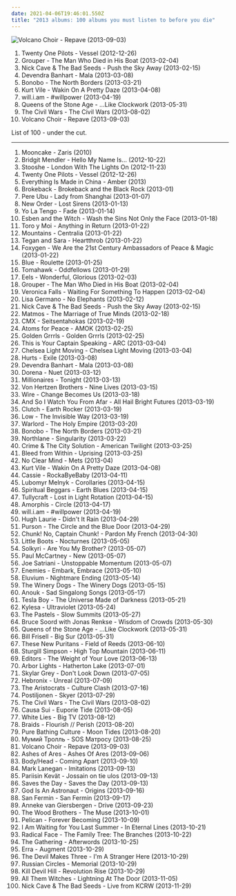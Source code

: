 ```yaml
---
date: 2021-04-06T19:46:01.550Z
title: "2013 albums: 100 albums you must listen to before you die"
---
```

![Volcano Choir - Repave (2013-09-03)](http://coverartarchive.org/release/a4514530-80ec-4765-a903-6dac355031e1/5208050605-500.jpg "Volcano Choir - Repave (2013-09-03)")
<ol class="albums">
<li data-cover="http://coverartarchive.org/release/77f25b0b-bb51-44fb-b7b5-9c5c391769dd/7221126832-500.jpg" data-tags="alternative" role="button">Twenty One Pilots - Vessel (2012-12-26)</li>
<li data-cover="http://coverartarchive.org/release/3a7c5685-ef6a-4a7f-a834-9002cfa32987/16156029424-500.jpg" data-tags="ambient, slowcore, kranky" role="button">Grouper - The Man Who Died in His Boat (2013-02-04)</li>
<li data-cover="http://coverartarchive.org/release/32d91075-4857-4d10-9c39-f8531caeaa2b/2962749999-500.jpg" data-tags="2010s, art rock" role="button">Nick Cave & The Bad Seeds - Push the Sky Away (2013-02-15)</li>
<li data-cover="http://coverartarchive.org/release/9c74e7fa-c0a6-412d-b291-3211506cc411/3737023319-500.jpg" data-tags="neo-folk" role="button">Devendra Banhart - Mala (2013-03-08)</li>
<li data-cover="https://img.discogs.com/CQRfbzNYKpXll6yBUz1Ky6WKVjM=/fit-in/600x603/filters:strip_icc():format(jpeg):mode_rgb():quality(90)/discogs-images/R-4349387-1473869117-8469.jpeg.jpg" data-tags="downtempo" role="button">Bonobo - The North Borders (2013-03-21)</li>
<li data-cover="http://coverartarchive.org/release/b62e3ec7-d6bb-43c6-8eb8-30d958d109d0/3846880817-500.jpg" data-tags="indie rock, indie, lo-fi, vinyl, matador records" role="button">Kurt Vile - Wakin On A Pretty Daze (2013-04-08)</li>
<li data-cover="http://coverartarchive.org/release/9ddd2084-2f0a-432d-a5ed-f14ad151ea87/3912567094-500.jpg" data-tags="electronica, hip hop, dance pop, hip house, electronic dance" role="button">will.i.am - #willpower (2013-04-19)</li>
<li data-cover="http://coverartarchive.org/release/96a359ac-6bb0-4f15-a2d6-9657bbc7b9b6/7420819394-500.jpg" data-tags="stoner rock, alternative rock" role="button">Queens of the Stone Age - ...Like Clockwork (2013-05-31)</li>
<li data-cover="http://coverartarchive.org/release/75b78092-f898-47fa-a2f0-ccc061f277e8/4825372811-500.jpg" data-tags="folk, indie rock, usa, acoustic, americana, alt folk, indie folk, alt country, alternative country, 10s, 2010s, 2013 albums, monochrome album covers, american group, grammy winner 2014" role="button">The Civil Wars - The Civil Wars (2013-08-02)</li>
<li data-cover="http://coverartarchive.org/release/a4514530-80ec-4765-a903-6dac355031e1/5208050605-500.jpg" data-tags="indie, folk, post-rock, indie folk, 10s, 2010s, jagjaguwar, 2013 albums" role="button">Volcano Choir - Repave (2013-09-03)</li>
</ol>
List of 100 - under the cut.
<!-- more -->

_________________

<ol class="albums">
<li data-cover="https://img.discogs.com/J2i7xfCM9BZv5V3Gh2uLf2kKMBI=/fit-in/400x400/filters:strip_icc():format(jpeg):mode_rgb():quality(90)/discogs-images/R-2429105-1283550223.jpeg.jpg" data-tags="post-rock" role="button">
Mooncake - Zaris (2010)
</li>
<li data-cover="http://coverartarchive.org/release/af90d73c-3764-4e06-8174-8d4cb4af6818/6634987107-500.jpg" data-tags="pop" role="button">
Bridgit Mendler - Hello My Name Is... (2012-10-22)
</li>
<li data-cover="http://coverartarchive.org/release/d320aa09-7dd1-4115-a846-36a6648dd93e/4561692494-500.jpg" data-tags="pop, british, 10s, 2010s, 2013 albums" role="button">
Stooshe - London With The Lights On (2012-11-23)
</li>
<li data-cover="http://coverartarchive.org/release/77f25b0b-bb51-44fb-b7b5-9c5c391769dd/7221126832-500.jpg" data-tags="alternative" role="button">
Twenty One Pilots - Vessel (2012-12-26)
</li>
<li data-cover="http://coverartarchive.org/release/4e752696-cd19-4ccf-8cb1-2cae582bf8c3/3894104260-500.jpg" data-tags="experimental, post-rock, synth pop, shoegaze, self-released, 2013 albums" role="button">
Everything Is Made in China - Amber (2013)
</li>
<li data-cover="https://img.discogs.com/7mtp6mw_RWzXuR8JenjyVlxwVCI=/fit-in/600x597/filters:strip_icc():format(jpeg):mode_rgb():quality(90)/discogs-images/R-4176035-1381666495-6600.jpeg.jpg" data-tags="indie, chicago, 10s, thrill jockey, 2013 albums" role="button">
Brokeback - Brokeback and the Black Rock (2013-01)
</li>
<li data-cover="http://coverartarchive.org/release/f3f16cfd-539e-4c18-bf4e-f2de6d25a151/3799828003-500.jpg" data-tags="10s, 2013 releases" role="button">
Pere Ubu - Lady from Shanghai (2013-01-07)
</li>
<li data-cover="http://coverartarchive.org/release/acc2d46e-b73d-48bf-9a33-f8210432e210/3799836836-500.jpg" data-tags="electronic, alternative" role="button">
New Order - Lost Sirens (2013-01-13)
</li>
<li data-cover="http://coverartarchive.org/release/306adcf4-39b2-4706-919a-f960cc7a1c48/2930110026-500.jpg" data-tags="indie, indie rock, 10s" role="button">
Yo La Tengo - Fade (2013-01-14)
</li>
<li data-cover="https://img.discogs.com/K3HHAaKOZArCSdgaJG0Hpq5wTRY=/fit-in/600x600/filters:strip_icc():format(jpeg):mode_rgb():quality(90)/discogs-images/R-4206704-1358536944-7924.jpeg.jpg" data-tags="electronica, experimental, female vocalists, gothic rock" role="button">
Esben and the Witch - Wash the Sins Not Only the Face (2013-01-18)
</li>
<li data-cover="http://coverartarchive.org/release/3206bb7e-f4fc-486e-af0c-1ea106a47fc9/2934325843-500.jpg" data-tags="electronic, chillwave" role="button">
Toro y Moi - Anything in Return (2013-01-22)
</li>
<li data-cover="http://coverartarchive.org/release/5710b384-6a79-49da-81c5-97a91995e6db/3137713174-500.jpg" data-tags="ambient" role="button">
Mountains - Centralia (2013-01-22)
</li>
<li data-cover="http://coverartarchive.org/release/9d46e2cc-1ae9-44aa-81bc-89e90eef410e/10240022979-500.jpg" data-tags="pop" role="button">
Tegan and Sara - Heartthrob (2013-01-22)
</li>
<li data-cover="http://coverartarchive.org/release/fed15943-7a2f-4145-b927-d54bfdbb47a3/3077819531-500.jpg" data-tags="indie pop" role="button">
Foxygen - We Are the 21st Century Ambassadors of Peace & Magic (2013-01-22)
</li>
<li data-cover="http://coverartarchive.org/release/3dc6a271-8d10-4cc3-a208-d901f3f35255/15549174801-500.jpg" data-tags="pop, british, blue, 2013 albums" role="button">
Blue - Roulette (2013-01-25)
</li>
<li data-cover="http://coverartarchive.org/release/98907201-3c97-4e77-ba56-5a98eca4fc07/8127005495-500.jpg" data-tags="experimental, alternative metal" role="button">
Tomahawk - Oddfellows (2013-01-29)
</li>
<li data-cover="https://img.discogs.com/mEwzoS42n5E9ZwA7pkTEnl1vjA8=/fit-in/600x601/filters:strip_icc():format(jpeg):mode_rgb():quality(90)/discogs-images/R-8805161-1514726806-8438.jpeg.jpg" data-tags="rock, alternative rock, indie rock, 10s, listen, rel-mnth:2013:february, my gang 13, 2013 albums, aprili 2013" role="button">
Eels - Wonderful, Glorious (2013-02-03)
</li>
<li data-cover="http://coverartarchive.org/release/3a7c5685-ef6a-4a7f-a834-9002cfa32987/16156029424-500.jpg" data-tags="ambient, slowcore, kranky" role="button">
Grouper - The Man Who Died in His Boat (2013-02-04)
</li>
<li data-cover="http://coverartarchive.org/release/9e2193fc-f8bc-4a48-95d4-9b5d9ad632b5/10425440304-500.jpg" data-tags="indie pop" role="button">
Veronica Falls - Waiting For Something To Happen (2013-02-04)
</li>
<li data-cover="http://coverartarchive.org/release/4a9cb3c3-b90a-444e-9c87-cfbe5003b212/3799347757-500.jpg" data-tags="2013 releases, 2013 albums" role="button">
Lisa Germano - No Elephants (2013-02-12)
</li>
<li data-cover="http://coverartarchive.org/release/32d91075-4857-4d10-9c39-f8531caeaa2b/2962749999-500.jpg" data-tags="2010s, art rock" role="button">
Nick Cave & The Bad Seeds - Push the Sky Away (2013-02-15)
</li>
<li data-cover="http://coverartarchive.org/release/e6d0113f-4d97-47be-b945-2f54eaa516c5/6354847583-500.jpg" data-tags="electronic, achingly intelligent, avantgarde pop" role="button">
Matmos - The Marriage of True Minds (2013-02-18)
</li>
<li data-cover="http://coverartarchive.org/release/26a96afb-bc7b-4de9-bd69-c4fd390c92b9/14557974870-500.jpg" data-tags="progressive rock" role="button">
CMX - Seitsentahokas (2013-02-19)
</li>
<li data-cover="https://img.discogs.com/LDZ4xPzGgrzq0VCslP4dBxvdrqE=/fit-in/598x598/filters:strip_icc():format(jpeg):mode_rgb():quality(90)/discogs-images/R-4298618-1361919180-9465.jpeg.jpg" data-tags="electronic" role="button">
Atoms for Peace - AMOK (2013-02-25)
</li>
<li data-cover="https://img.discogs.com/wcT8gKpzJKKqK7WQvIcaO6EFoBQ=/fit-in/238x363/filters:strip_icc():format(jpeg):mode_rgb():quality(90)/discogs-images/R-2902850-1306483661.jpeg.jpg" data-tags="indie pop, female vocalists, lo-fi, dream pop, 2013 albums" role="button">
Golden Grrrls - Golden Grrrls (2013-02-25)
</li>
<li data-cover="http://coverartarchive.org/release/1f293e40-172c-41c3-a364-1f02b61f172d/9132030282-500.jpg" data-tags="post-rock" role="button">
This is Your Captain Speaking - ARC (2013-03-04)
</li>
<li data-cover="http://coverartarchive.org/release/87940288-4624-4440-a0a5-7988be4726f5/21911275814-500.jpg" data-tags="alternative rock" role="button">
Chelsea Light Moving - Chelsea Light Moving (2013-03-04)
</li>
<li data-cover="https://img.discogs.com/AB8-3j3DziPSRpOVfy2iHeWkchM=/fit-in/600x593/filters:strip_icc():format(jpeg):mode_rgb():quality(90)/discogs-images/R-4454335-1507061092-3993.jpeg.jpg" data-tags="synthpop" role="button">
Hurts - Exile (2013-03-08)
</li>
<li data-cover="http://coverartarchive.org/release/9c74e7fa-c0a6-412d-b291-3211506cc411/3737023319-500.jpg" data-tags="neo-folk" role="button">
Devendra Banhart - Mala (2013-03-08)
</li>
<li data-cover="http://coverartarchive.org/release/7b1d7c0c-b307-4f60-9209-885a5547b188/3559716556-500.jpg" data-tags="post-rock" role="button">
Dorena - Nuet (2013-03-12)
</li>
<li data-cover="http://coverartarchive.org/release/9fa1a2a6-b8a0-4159-bcef-dc0076a39098/3570622465-500.jpg" data-tags="pop, blackened crust, anarchist black metal, rabm, dirty pop, red and anarchist black metal, communist black metal, 2013 albums, red anarchist black metal" role="button">
Millionaires - Tonight (2013-03-13)
</li>
<li data-cover="http://coverartarchive.org/release/23d8f784-0ea8-49ad-b733-502c9dbeb9c9/15299370418-500.jpg" data-tags="progressive rock, albums i own digitally, 2013 albums" role="button">
Von Hertzen Brothers - Nine Lives (2013-03-15)
</li>
<li data-cover="http://coverartarchive.org/release/0e81a4fd-a412-48f5-b29e-f0fa0b24973d/7863982733-500.jpg" data-tags="post-punk, pinkflag" role="button">
Wire - Change Becomes Us (2013-03-18)
</li>
<li data-cover="http://coverartarchive.org/release/5a23bf85-a672-44c2-9fc1-5e479f7217d6/3064153162-500.jpg" data-tags="math rock" role="button">
And So I Watch You From Afar - All Hail Bright Futures (2013-03-19)
</li>
<li data-cover="https://img.discogs.com/7d9wmnfgoQ0Z2tP7HP1RFbMlHTE=/fit-in/500x500/filters:strip_icc():format(jpeg):mode_rgb():quality(90)/discogs-images/R-4382663-1363429379-2623.jpeg.jpg" data-tags="stoner rock" role="button">
Clutch - Earth Rocker (2013-03-19)
</li>
<li data-cover="https://img.discogs.com/RhJhV8119ZWepaiJnJEOYRMiau8=/fit-in/600x451/filters:strip_icc():format(jpeg):mode_rgb():quality(90)/discogs-images/R-4398270-1363816893-3619.jpeg.jpg" data-tags="rock, 10s" role="button">
Low - The Invisible Way (2013-03-19)
</li>
<li data-cover="http://coverartarchive.org/release/c3538931-2326-42f0-9ef2-f2f3614f6cb5/4185105942-500.jpg" data-tags="metal, epic heavy metal, white power, white pride, 2013 albums" role="button">
Warlord - The Holy Empire (2013-03-20)
</li>
<li data-cover="https://img.discogs.com/CQRfbzNYKpXll6yBUz1Ky6WKVjM=/fit-in/600x603/filters:strip_icc():format(jpeg):mode_rgb():quality(90)/discogs-images/R-4349387-1473869117-8469.jpeg.jpg" data-tags="downtempo" role="button">
Bonobo - The North Borders (2013-03-21)
</li>
<li data-cover="http://coverartarchive.org/release/668d0b88-38a6-40af-b835-a626adbbf5fc/7293538607-500.jpg" data-tags="metalcore" role="button">
Northlane - Singularity (2013-03-22)
</li>
<li data-cover="https://img.discogs.com/P6IDe8gvY3zdF23FjgndrF8wX0w=/fit-in/600x537/filters:strip_icc():format(jpeg):mode_rgb():quality(90)/discogs-images/R-4442259-1367685422-5448.jpeg.jpg" data-tags="2013 albums, collective essence of best work, inspired return of stunning genius" role="button">
Crime & The City Solution - American Twilight (2013-03-25)
</li>
<li data-cover="http://coverartarchive.org/release/a8418ba0-0a95-43ee-8ab1-8b56b1bc8f10/22050017996-500.jpg" data-tags="metalcore, metal, deathcore" role="button">
Bleed from Within - Uprising (2013-03-25)
</li>
<li data-cover="http://coverartarchive.org/release/38588db3-35cc-4f73-a084-f4d7e735ce54/7770692947-500.jpg" data-tags="ambient, post-rock, greek, 2013 albums" role="button">
No Clear Mind - Mets (2013-04)
</li>
<li data-cover="http://coverartarchive.org/release/b62e3ec7-d6bb-43c6-8eb8-30d958d109d0/3846880817-500.jpg" data-tags="indie rock, indie, lo-fi, vinyl, matador records" role="button">
Kurt Vile - Wakin On A Pretty Daze (2013-04-08)
</li>
<li data-cover="http://coverartarchive.org/release/b2eee143-7e51-4b92-a3d1-a7799a5ada3d/10984166182-500.jpg" data-tags="hip-hop, hip hop, r&b, rnb, 2013 albums" role="button">
Cassie - RockaByeBaby (2013-04-11)
</li>
<li data-cover="https://img.discogs.com/kiv3xVO0_r1WbhivDh9XUfKje2o=/fit-in/230x230/filters:strip_icc():format(jpeg):mode_rgb():quality(90)/discogs-images/R-4581796-1369045383-1953.jpeg.jpg" data-tags="piano" role="button">
Lubomyr Melnyk - Corollaries (2013-04-15)
</li>
<li data-cover="http://coverartarchive.org/release/7b85af85-569b-4ad8-bc5d-58cc4cf932af/5554472474-500.jpg" data-tags="hard rock, stoner rock" role="button">
Spiritual Beggars - Earth Blues (2013-04-15)
</li>
<li data-cover="http://coverartarchive.org/release/a29c42ec-5281-4c14-a4d8-6ac508a4aca7/3826630108-500.jpg" data-tags="twee pop, 2013 albums" role="button">
Tullycraft - Lost in Light Rotation (2013-04-15)
</li>
<li data-cover="http://coverartarchive.org/release/e6469239-9a53-42a7-8852-1020632cf16b/26317723935-500.jpg" data-tags="progressive metal" role="button">
Amorphis - Circle (2013-04-17)
</li>
<li data-cover="http://coverartarchive.org/release/9ddd2084-2f0a-432d-a5ed-f14ad151ea87/3912567094-500.jpg" data-tags="electronica, hip hop, dance pop, hip house, electronic dance" role="button">
will.i.am - #willpower (2013-04-19)
</li>
<li data-cover="http://coverartarchive.org/release/c557fcc1-26c6-4975-9da9-780c3249199f/9119431770-500.jpg" data-tags="blues" role="button">
Hugh Laurie - Didn't It Rain (2013-04-29)
</li>
<li data-cover="http://coverartarchive.org/release/644bbd83-9d87-41e5-a5b4-2344e10073b6/7589306541-500.jpg" data-tags="psychedelic rock" role="button">
Purson - The Circle and the Blue Door (2013-04-29)
</li>
<li data-cover="http://coverartarchive.org/release/42cb26ae-2104-403b-ad33-92c0c4348ef2/7369926450-500.jpg" data-tags="pop punk, easycore" role="button">
Chunk! No, Captain Chunk! - Pardon My French (2013-04-30)
</li>
<li data-cover="http://coverartarchive.org/release/4220331b-1236-405e-b36b-0dc7050f3ab2/18876982277-500.jpg" data-tags="synthpop" role="button">
Little Boots - Nocturnes (2013-05-05)
</li>
<li data-cover="http://coverartarchive.org/release/438496a5-dc21-4d23-9b78-e372987ed286/18512508648-500.jpg" data-tags="instrumental, emo, post-rock, soundscapes, 2013 albums" role="button">
Solkyri - Are You My Brother? (2013-05-07)
</li>
<li data-cover="https://img.discogs.com/Oc0Sr1Sgb7jzPPHwgi8-qdEI35c=/fit-in/593x392/filters:strip_icc():format(jpeg):mode_rgb():quality(90)/discogs-images/R-4032234-1353063798-7870.jpeg.jpg" data-tags="rock" role="button">
Paul McCartney - New (2013-05-07)
</li>
<li data-cover="http://coverartarchive.org/release/2b98d215-a7fe-416b-8953-63bb8f0e72bd/4117752099-500.jpg" data-tags="instrumental rock" role="button">
Joe Satriani - Unstoppable Momentum (2013-05-07)
</li>
<li data-cover="http://coverartarchive.org/release/50487f67-efd3-4d63-a18f-fa2dc1e6787d/7115602466-500.jpg" data-tags="math rock, summer, post rock, 2013 albums, hymnic" role="button">
Enemies - Embark, Embrace (2013-05-10)
</li>
<li data-cover="https://img.discogs.com/8d8f8f69c0b35de09d8b8b063a3d2cd54dd9e234/images/spacer.gif" data-tags="ambient" role="button">
Eluvium - Nightmare Ending (2013-05-14)
</li>
<li data-cover="http://coverartarchive.org/release/5fda076c-a251-428e-8d85-bff02b3148c2/12215536431-500.jpg" data-tags="hard rock" role="button">
The Winery Dogs - The Winery Dogs (2013-05-15)
</li>
<li data-cover="http://coverartarchive.org/release/61c2ad7d-af49-4ed4-b26f-3cb39ee85e04/3946730078-500.jpg" data-tags="dutch, gramusels favourites, 2013 albums, dark ballads, albums with eurovision entries, i own and love these" role="button">
Anouk - Sad Singalong Songs (2013-05-17)
</li>
<li data-cover="http://coverartarchive.org/release/f7617963-cd67-419d-bea5-edbdf1d5f784/6963028261-500.jpg" data-tags="synthpop" role="button">
Tesla Boy - The Universe Made of Darkness (2013-05-21)
</li>
<li data-cover="http://coverartarchive.org/release/a725abf0-fcf8-4018-a694-e7ab87208d32/6036390526-500.jpg" data-tags="sludge metal" role="button">
Kylesa - Ultraviolet (2013-05-24)
</li>
<li data-cover="http://coverartarchive.org/release/1cfb4702-c542-40b4-a1ad-f8ac0cb6bc8d/22654473076-500.jpg" data-tags="indie, domino" role="button">
The Pastels - Slow Summits (2013-05-27)
</li>
<li data-cover="http://coverartarchive.org/release/7e084ad8-b50b-4a79-80a8-b307a678c5cd/10760830243-500.jpg" data-tags="progressive rock" role="button">
Bruce Soord with Jonas Renkse - Wisdom of Crowds (2013-05-30)
</li>
<li data-cover="http://coverartarchive.org/release/96a359ac-6bb0-4f15-a2d6-9657bbc7b9b6/7420819394-500.jpg" data-tags="stoner rock, alternative rock" role="button">
Queens of the Stone Age - ...Like Clockwork (2013-05-31)
</li>
<li data-cover="http://coverartarchive.org/release/873e9cc5-123f-43e2-ab01-14ca97b32eed/15750252693-500.jpg" data-tags="2010s, 2013 albums" role="button">
Bill Frisell - Big Sur (2013-05-31)
</li>
<li data-cover="http://coverartarchive.org/release/8ab4b100-332f-4588-a8f7-1a909409dc62/4369409182-500.jpg" data-tags="post-rock" role="button">
These New Puritans - Field of Reeds (2013-06-10)
</li>
<li data-cover="http://coverartarchive.org/release/2cc1d9cc-cbed-48ef-93e8-7543f4a24b81/5074037890-500.jpg" data-tags="2010s, bbc6, 2013 albums" role="button">
Sturgill Simpson - High Top Mountain (2013-06-11)
</li>
<li data-cover="http://coverartarchive.org/release/88f75d9a-00e0-4ec6-8559-1a6c98672d63/4939836450-500.jpg" data-tags="alternative rock" role="button">
Editors - The Weight of Your Love (2013-06-13)
</li>
<li data-cover="http://coverartarchive.org/release/180c1ba3-d6f1-4a11-b663-dd4b57131bdf/5917320592-500.jpg" data-tags="instrumental, post-rock, 2013 albums" role="button">
Arbor Lights - Hatherton Lake (2013-07-01)
</li>
<li data-cover="http://coverartarchive.org/release/2517232a-703d-4d78-922a-495339215403/18724663884-500.jpg" data-tags="pop" role="button">
Skylar Grey - Don't Look Down (2013-07-05)
</li>
<li data-cover="https://img.discogs.com/8LsB8Rvw-wRbVG4hiacCbFdcGgw=/fit-in/600x600/filters:strip_icc():format(jpeg):mode_rgb():quality(90)/discogs-images/R-4742773-1374076944-1770.jpeg.jpg" data-tags="indie, alternative rock, shoegaze, 2013 albums,  indie rock" role="button">
Hebronix - Unreal (2013-07-09)
</li>
<li data-cover="http://coverartarchive.org/release/c7ae7bd2-0095-4d81-ade0-85e5a03918c6/4707907716-500.jpg" data-tags="progressive rock, fusion" role="button">
The Aristocrats - Culture Clash (2013-07-16)
</li>
<li data-cover="http://coverartarchive.org/release/57e9dfea-aefc-409e-bbd7-9bd54750a729/14890256830-500.jpg" data-tags="dream pop, my gang 13, 2013 albums, songs that remind me of minttea" role="button">
Postiljonen - Skyer (2013-07-29)
</li>
<li data-cover="http://coverartarchive.org/release/75b78092-f898-47fa-a2f0-ccc061f277e8/4825372811-500.jpg" data-tags="folk, indie rock, usa, acoustic, americana, alt folk, indie folk, alt country, alternative country, 10s, 2010s, 2013 albums, monochrome album covers, american group, grammy winner 2014" role="button">
The Civil Wars - The Civil Wars (2013-08-02)
</li>
<li data-cover="http://coverartarchive.org/release/adcc633d-a9d7-4f7f-a20f-3463d07d92c1/20414275591-500.jpg" data-tags="psychedelic rock, instrumental" role="button">
Causa Sui - Euporie Tide (2013-08-05)
</li>
<li data-cover="http://coverartarchive.org/release/e3392a7d-a6c1-49aa-8571-9f74d84c60a0/17037267715-500.jpg" data-tags="indie rock" role="button">
White Lies - Big TV (2013-08-12)
</li>
<li data-cover="http://coverartarchive.org/release/992f4446-b740-45fc-ba10-fe20992cd50d/4992818779-500.jpg" data-tags="dream pop" role="button">
Braids - Flourish // Perish (2013-08-20)
</li>
<li data-cover="http://coverartarchive.org/release/e4fe6f5d-bde5-485c-bb4a-5addaa880a4e/4862260304-500.jpg" data-tags="dream pop" role="button">
Pure Bathing Culture - Moon Tides (2013-08-20)
</li>
<li data-cover="http://coverartarchive.org/release/a87a4eb1-d806-4ee1-be77-39e6de2e77e3/5097226485-500.jpg" data-tags="electronic, electropop, indie, pop, electro, russian, pop-rock, electro-pop, navigator records, 2013 albums, faves of the year, czalbums" role="button">
Мумий Тролль - SOS Матросу (2013-08-25)
</li>
<li data-cover="http://coverartarchive.org/release/a4514530-80ec-4765-a903-6dac355031e1/5208050605-500.jpg" data-tags="indie, folk, post-rock, indie folk, 10s, 2010s, jagjaguwar, 2013 albums" role="button">
Volcano Choir - Repave (2013-09-03)
</li>
<li data-cover="http://coverartarchive.org/release/350f07fc-7dfd-435e-bd37-93c3185ed595/5063614326-500.jpg" data-tags="heavy metal, power metal, 2013 albums" role="button">
Ashes of Ares - Ashes Of Ares (2013-09-06)
</li>
<li data-cover="http://coverartarchive.org/release/2b44a1b2-0531-4374-860d-8556032a0c8f/6778424124-500.jpg" data-tags="noise, experimental, experimental rock, drone" role="button">
Body/Head - Coming Apart (2013-09-10)
</li>
<li data-cover="http://coverartarchive.org/release/da7c3e90-8db3-4ce8-a343-287eddf9b8b1/21616081666-500.jpg" data-tags="cover" role="button">
Mark Lanegan - Imitations (2013-09-13)
</li>
<li data-cover="http://coverartarchive.org/release/db2d9411-8dd8-4a6b-83f9-21f370cb1ab8/5160877995-500.jpg" data-tags="indie pop, indie rock, pop rock, 2013 albums" role="button">
Pariisin Kevät - Jossain on tie ulos (2013-09-13)
</li>
<li data-cover="https://img.discogs.com/9QJuAz0PTXQsgiotouR1kQ3wZrQ=/fit-in/600x600/filters:strip_icc():format(jpeg):mode_rgb():quality(90)/discogs-images/R-4910593-1379180466-8855.jpeg.jpg" data-tags="emo, indie rock, power pop, pop rock, pop punk" role="button">
Saves the Day - Saves the Day (2013-09-13)
</li>
<li data-cover="http://coverartarchive.org/release/af63df92-5839-4e40-9736-e7ef5d7fa66f/5180052800-500.jpg" data-tags="post-rock" role="button">
God Is An Astronaut - Origins (2013-09-16)
</li>
<li data-cover="http://coverartarchive.org/release/cf32c417-73c5-40be-a12d-cde9eb33122b/5578266406-500.jpg" data-tags="indie pop, chamber pop, baroque pop, 2010s, symphonic pop, sufjan stevens, 2013 albums" role="button">
San Fermin - San Fermin (2013-09-17)
</li>
<li data-cover="http://coverartarchive.org/release/dec3d711-84dd-4ce0-86a3-4f92d5ebe648/5554492691-500.jpg" data-tags="alternative rock" role="button">
Anneke van Giersbergen - Drive (2013-09-23)
</li>
<li data-cover="https://img.discogs.com/uv_QhAz2BTcfR5QtVqu1Z8u1riA=/fit-in/404x404/filters:strip_icc():format(jpeg):mode_rgb():quality(90)/discogs-images/R-4945438-1380211874-3757.png.jpg" data-tags="2010s, 2013 albums" role="button">
The Wood Brothers - The Muse (2013-10-01)
</li>
<li data-cover="http://coverartarchive.org/release/74528c57-9768-419e-96c0-16b9be11bca4/24295139575-500.jpg" data-tags="post-metal" role="button">
Pelican - Forever Becoming (2013-10-09)
</li>
<li data-cover="http://coverartarchive.org/release/170d9867-4f3f-4fec-b0dd-b3a66e5cf2b5/5706916428-500.jpg" data-tags="post-rock" role="button">
I Am Waiting for You Last Summer - In Eternal Lines (2013-10-21)
</li>
<li data-cover="http://coverartarchive.org/release/d79006bf-f8e2-4783-9f96-65823ec7b9da/5813046777-500.jpg" data-tags="folk" role="button">
Radical Face - The Family Tree: The Branches (2013-10-22)
</li>
<li data-cover="http://coverartarchive.org/release/286cb9bf-e3f0-4a14-a180-7d86f7e51147/5310386071-500.jpg" data-tags="trip-hop, ambient, trip hop, alt. rock, 2013 albums" role="button">
The Gathering - Afterwords (2013-10-25)
</li>
<li data-cover="http://coverartarchive.org/release/ba9d46f8-bf21-4789-9d34-3062862c1544/8633095803-500.jpg" data-tags="progressive metalcore, metalcore" role="button">
Erra - Augment (2013-10-29)
</li>
<li data-cover="http://coverartarchive.org/release/c5b12d94-ad04-4e99-bb6b-9104a7ecb0ee/5693013576-500.jpg" data-tags="country, folk, literate, alt-country, rainy day, confident, earnest, wry, dramatic, uplifting, country-folk, playful, autumn, 2010s, imagination, witty, exuberant, carefree, lively, neo-traditional folk, maverick, brash, street-smart, hanging out, rambunctious, mischief, 2013 albums" role="button">
The Devil Makes Three - I'm A Stranger Here (2013-10-29)
</li>
<li data-cover="http://coverartarchive.org/release/14e2923f-2344-4d4c-9d24-02d18245412d/5929733555-500.jpg" data-tags="post-metal, post-rock" role="button">
Russian Circles - Memorial (2013-10-29)
</li>
<li data-cover="http://coverartarchive.org/release/dc1fb9d0-bdb5-40bf-aa1c-e932b2c8b01e/5971694977-500.jpg" data-tags="heavy metal, metal, 2013 albums" role="button">
Kill Devil Hill - Revolution Rise (2013-10-29)
</li>
<li data-cover="http://coverartarchive.org/release/0982a7ba-812d-4dd8-9c9f-fbf70841e1b5/7360844668-500.jpg" data-tags="rock, psychedelic rock" role="button">
All Them Witches - Lightning At The Door (2013-11-05)
</li>
<li data-cover="http://coverartarchive.org/release/03d317fc-e353-4a58-88bc-fbdc69addaa7/5940339667-500.jpg" data-tags="post-punk, 2010s, bad seed ltd, 2013 albums" role="button">
Nick Cave & The Bad Seeds - Live from KCRW (2013-11-29)
</li>
</ol>